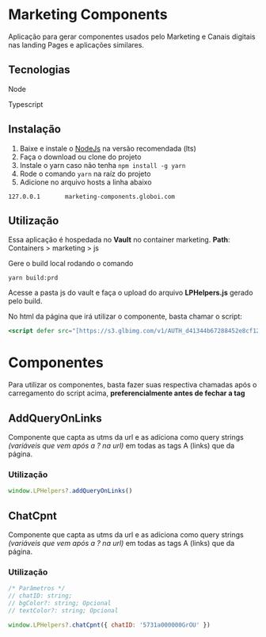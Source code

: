 # Marketing Components

Aplicação para gerar componentes usados pelo Marketing e Canais digitais nas landing Pages e aplicações similares.

## Tecnologias

Node

Typescript

## Instalação

1. Baixe e instale o [NodeJs](https://nodejs.org/en/) na versão recomendada (lts)
2. Faça o download ou clone do projeto
3. Instale o yarn caso não tenha `npm install -g yarn`
4. Rode o comando `yarn` na raíz do projeto
5. Adicione no arquivo hosts a linha abaixo

```
127.0.0.1       marketing-components.globoi.com
```

## Utilização

Essa aplicação é hospedada no **Vault** no container marketing.
**Path**: Containers > marketing > js

Gere o build local rodando o comando

`yarn build:prd`

Acesse a pasta js do vault e faça o upload do arquivo **LPHelpers.js** gerado pelo build.

No html da página que irá utilizar o componente, basta chamar o script:

```jsx
<script defer src="[https://s3.glbimg.com/v1/AUTH_d41344b67288452e8cf129d4d5f4447d/marketing/js/LPHelpers.js](https://s3.glbimg.com/v1/AUTH_d41344b67288452e8cf129d4d5f4447d/marketing/js/LPHelpers.js)"></script>
```

# Componentes

Para utilizar os componentes, basta fazer suas respectiva chamadas após o carregamento do script acima, **preferencialmente antes de fechar a tag </body>**

## AddQueryOnLinks

Componente que capta as utms da url e as adiciona como query strings *(variáveis que vem após a ? na url)* em todas as tags A (links) que da página.

### Utilização

```jsx
window.LPHelpers?.addQueryOnLinks()
```

## ChatCpnt

Componente que capta as utms da url e as adiciona como query strings *(variáveis que vem após a ? na url)* em todas as tags A (links) que da página.

### Utilização

```jsx
/* Parâmetros */
// chatID: string;
// bgColor?: string; Opcional
// textColor?: string; Opcional

window.LPHelpers?.chatCpnt({ chatID: '5731a000000GrOU' })
```
